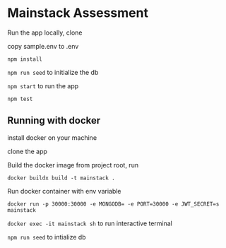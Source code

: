 # Mainstack Assessment

Run the app locally, clone 

copy sample.env to .env

`npm install`

`npm run seed` to initialize the db

`npm start` to run the app

`npm test`

## Running with docker

install docker on your machine

clone the app 

Build the docker image from project root, run

`docker buildx build -t mainstack .` 

Run docker container with env variable

`docker run -p 30000:30000 -e MONGODB= -e PORT=30000 -e JWT_SECRET=s mainstack`


`docker exec -it mainstack sh` to run interactive terminal

`npm run seed` to intialize db
